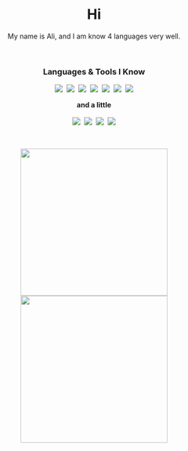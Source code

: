 <p>
  <h1 align="center"><b>Hi</b></h1>
</p>
<p align="center">
My name is Ali, and I am know 4 languages very well.
</p>

<br/>

<p>
  <h3 align="center"><b>Languages & Tools I Know</b></h3>
</p>

<p align="center">
<img src="https://img.shields.io/badge/python-3670A0?style=for-the-badge&logo=python&logoColor=ffdd54"/>&nbsp;
<img src="https://img.shields.io/badge/go-%2300ADD8.svg?style=for-the-badge&logo=go&logoColor=white"/>&nbsp;
<img src="https://img.shields.io/badge/c++-%2300599C.svg?style=for-the-badge&logo=c%2B%2B&logoColor=white"/>&nbsp;
<img src="https://img.shields.io/badge/javascript-%23323330.svg?style=for-the-badge&logo=javascript&logoColor=%23F7DF1E"/>&nbsp;
<img src="https://img.shields.io/badge/github-%23121011.svg?style=for-the-badge&logo=github&logoColor=white"/>&nbsp;
<img src="https://img.shields.io/badge/django-%23092E20.svg?style=for-the-badge&logo=django&logoColor=white"/>&nbsp;
<img src="https://img.shields.io/badge/Pyrogram-%23FF6701.svg?style=for-the-badge&logo=fireship&logoColor=white"/>
</p>
<p align="center">
  <b>and a little</b><br/><br/>
<img src="https://img.shields.io/badge/c-%2300599C.svg?style=for-the-badge&logo=c&logoColor=white"/>&nbsp;
<img src="https://img.shields.io/badge/css3-%231572B6.svg?style=for-the-badge&logo=css3&logoColor=white"/>&nbsp;
<img src="https://img.shields.io/badge/html5-%23E34F26.svg?style=for-the-badge&logo=html5&logoColor=white"/>&nbsp;
<img src="https://img.shields.io/badge/Gimp-657D8B?style=for-the-badge&logo=gimp&logoColor=FFFFFF"/>
</p>
<br/>



<p align="center">
<img src="https://github-readme-stats.vercel.app/api?username=awolverp&theme=dark&show_icons=true" width="300"/>
<img src="https://github-readme-stats.vercel.app/api/top-langs/?username=awolverp&layout=compact&theme=dark" width="300" />
</p>
